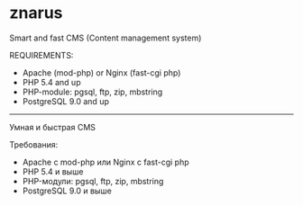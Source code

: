 znarus
======
Smart and fast CMS (Content management system)

REQUIREMENTS:
- Apache (mod-php) or Nginx (fast-cgi php)
- PHP 5.4 and up
- PHP-module: pgsql, ftp, zip, mbstring
- PostgreSQL 9.0 and up

-------------------------------------------------------------------------------------

Умная и быстрая CMS

Требования:
- Apache с mod-php или Nginx с fast-cgi php
- PHP 5.4 и выше
- PHP-модули: pgsql, ftp, zip, mbstring
- PostgreSQL 9.0 и выше